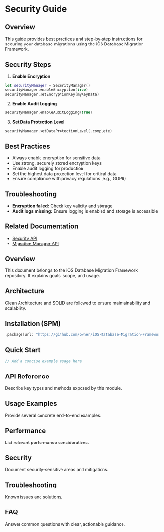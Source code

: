 # Security Guide

## Overview

This guide provides best practices and step-by-step instructions for securing your database migrations using the iOS Database Migration Framework.

## Security Steps

1. **Enable Encryption**

```swift
let securityManager = SecurityManager()
securityManager.enableEncryption(true)
securityManager.setEncryptionKey(myKeyData)
```

2. **Enable Audit Logging**

```swift
securityManager.enableAuditLogging(true)
```

3. **Set Data Protection Level**

```swift
securityManager.setDataProtectionLevel(.complete)
```

## Best Practices

- Always enable encryption for sensitive data
- Use strong, securely stored encryption keys
- Enable audit logging for production
- Set the highest data protection level for critical data
- Ensure compliance with privacy regulations (e.g., GDPR)

## Troubleshooting

- **Encryption failed:** Check key validity and storage
- **Audit logs missing:** Ensure logging is enabled and storage is accessible

## Related Documentation

- [Security API](SecurityAPI.md)
- [Migration Manager API](MigrationManagerAPI.md)

## Overview
This document belongs to the iOS Database Migration Framework repository. It explains goals, scope, and usage.

## Architecture
Clean Architecture and SOLID are followed to ensure maintainability and scalability.

## Installation (SPM)
```swift
.package(url: "https://github.com/owner/iOS-Database-Migration-Framework.git", from: "1.0.0")
```

## Quick Start
```swift
// Add a concise example usage here
```

## API Reference
Describe key types and methods exposed by this module.

## Usage Examples
Provide several concrete end-to-end examples.

## Performance
List relevant performance considerations.

## Security
Document security-sensitive areas and mitigations.

## Troubleshooting
Known issues and solutions.

## FAQ
Answer common questions with clear, actionable guidance.
